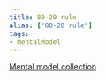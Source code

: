 ```yaml
---
title: 80-20 rule
alias: ["80-20 rule"]
tags:
- MentalModel
---
```

[Mental model collection](notes/Mental%20model%20collection.md)